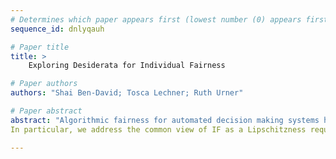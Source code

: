 ```yaml
--- 
# Determines which paper appears first (lowest number (0) appears first)
sequence_id: dnlyqauh

# Paper title 
title: >
	Exploring Desiderata for Individual Fairness

# Paper authors 
authors: "Shai Ben-David; Tosca Lechner; Ruth Urner"

# Paper abstract 
abstract: "Algorithmic fairness for automated decision making systems has received much attention in recent years, with studies falling broadly into one of two camps: notions of (statistical) group fairness (GF), and notions of individual fairness (IF) - fairness as a right to be guaranteed to individuals. In this work, we review the latter notion for classification tasks and propose a formal framework for distinguishing individual from group fairness notions. We take an "axiomatic" approach, and identify a list of desirable properties for such a notion. We analyze relationships between these requirements, showing that some of them are mutually exclusive. We discuss some of the existing approaches to individual fairness from the perspective of our framework.
In particular, we address the common view of IF as a Lipschitzness requirement ("similar individuals should be treated similarly") and discuss some of its concerning drawbacks."

--- 
```

